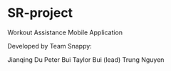 # SR-project

Workout Assistance Mobile Application

Developed by Team Snappy:

Jianqing Du
Peter Bui
Taylor Bui (lead)
Trung Nguyen

